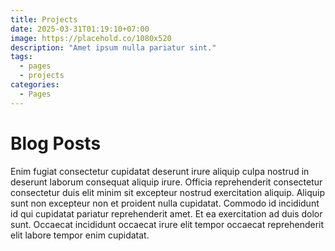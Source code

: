 ```yaml
---
title: Projects
date: 2025-03-31T01:19:10+07:00
image: https://placehold.co/1080x520
description: "Amet ipsum nulla pariatur sint."
tags:
  - pages
  - projects
categories:
  - Pages
---
```

# Blog Posts
Enim fugiat consectetur cupidatat deserunt irure aliquip culpa nostrud in deserunt laborum consequat aliquip irure. Officia reprehenderit consectetur consectetur duis elit minim sit excepteur nostrud exercitation aliquip. Aliquip sunt non excepteur non et proident nulla cupidatat. Commodo id incididunt id qui cupidatat pariatur reprehenderit amet. Et ea exercitation ad duis dolor sunt. Occaecat incididunt occaecat irure elit tempor occaecat reprehenderit elit labore tempor enim cupidatat.